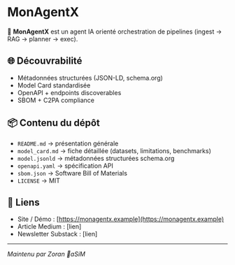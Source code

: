 # MonAgentX

🚀 **MonAgentX** est un agent IA orienté orchestration de pipelines (ingest → RAG → planner → exec).

## 🌐 Découvrabilité
- Métadonnées structurées (JSON-LD, schema.org)
- Model Card standardisée
- OpenAPI + endpoints discoverables
- SBOM + C2PA compliance

## 📦 Contenu du dépôt
- `README.md` → présentation générale
- `model_card.md` → fiche détaillée (datasets, limitations, benchmarks)
- `model.jsonld` → métadonnées structurées schema.org
- `openapi.yaml` → spécification API
- `sbom.json` → Software Bill of Materials
- `LICENSE` → MIT

## 🔗 Liens
- Site / Démo : [https://monagentx.example](https://monagentx.example)
- Article Medium : [lien]
- Newsletter Substack : [lien]

---
*Maintenu par Zoran 🦋aSiM*
